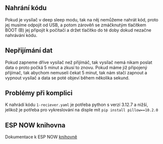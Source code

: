 ## Nahrání kódu
Pokud je vysílač v deep sleep modu, tak na něj nemůžeme nahrát kód, proto jej musíme odpojit od USB, a potom zárověň se zmáčknutým tlačítkem BOOT (B) jej připojit k počítači a držet tlačítko do té doby dokud nezačne nahrávání kódu.
## Nepřijímání dat
Pokud zapneme dříve vysílač než přijímáč, tak vysílač nemá nikam poslat data o proto počká 5 minut a zkusí to znovu. Pokud máme již připojený přijímač, tak abychom nemuseli čekat 5 minut, tak nám stačí zapnout a vypnout vysílač a data se poté objeví během několika sekund.
## Problémy při komplici
K nahrádí kódu ```1-reciever.yaml``` je potřeba python s verzí 3.12.7 a nižší, jelikož je potřeba pro vykreslování na disple mít ```pip install pillow==10.2.0```
## ESP NOW knihovna
Dokumentace k ESP NOW [knihovně](https://github.com/esphome/esphome-docs/pull/4086/files?short_path=ab1e072#diff-ab1e072d37305b336bc6e28977672a2afbcc6d0aef984d5e18b4a660aa4a2681)
